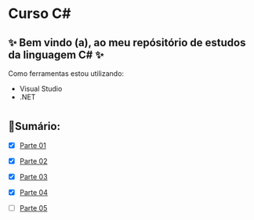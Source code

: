 # Curso C#
 ## ✨ Bem vindo (a), ao meu repósitório de estudos da linguagem C# ✨
 

Como ferramentas estou utilizando:
* Visual Studio 
* .NET 
  
#
## 📝Sumário:

- [x] [Parte 01](https://github.com/VivianeAntonio/curso-CSharp/tree/main/Parte-01)
- [x] [Parte 02](https://github.com/VivianeAntonio/curso-CSharp/tree/main/Parte-02)
- [x] [Parte 03](https://github.com/VivianeAntonio/curso-CSharp/tree/main/Parte-03/ByteBank)
- [x] [Parte 04](https://github.com/VivianeAntonio/curso-CSharp/tree/main/Parte-04)
- [ ] [Parte 05](https://github.com/VivianeAntonio/curso-CSharp/tree/main/Parte-05)

